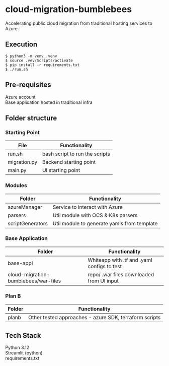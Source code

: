 # cloud-migration-bumblebees
Accelerating public cloud migration from traditional hosting services to Azure.

## Execution
````
$ python3 -m venv .venv
$ source .vev/Scripts/activate
$ pip install -r requirements.txt
$ ./run.sh
````

## Pre-requisites
Azure account \
Base application hosted in traditional infra

## Folder structure

### Starting Point
| __File__      | __Functionality__ |
|---------------|------------------------|
|run.sh     |bash script to run the scripts |
|migration.py     |Backend starting point|
|main.py     |UI starting point |


### Modules
| __Folder__      | __Functionality__ |
|---------------|------------------------|
|azureManager     |Service to interact with Azure |
|parsers     |Util module with OCS & K8s parsers |
|scriptGenerators     |Util module to generate yamls from template |

### Base Application
| __Folder__      | __Functionality__ |
|---------------|------------------------|
|base-appl     |Whiteapp with .tf and .yaml configs to test |
|cloud-migration-bumblebees/war-files | repo/ .war files downloaded from UI input |

### Plan B
| __Folder__      | __Functionality__ |
|---------------|------------------------|
|planb     |Other tested approaches - azure SDK, terraform scripts |

## Tech Stack
Python 3.12 \
Streamlit (python) \
requirements.txt


